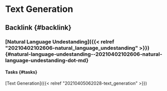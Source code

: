 # Text Generation


## Backlink {#backlink}


### [Natural Language Undestanding]({{< relref "20210402102606-natural_language_undestanding" >}}) {#natural-language-undestanding--20210402102606-natural-language-undestanding-dot-md}


#### Tasks {#tasks}

[Text Generation]({{< relref "20210405062028-text_generation" >}})
